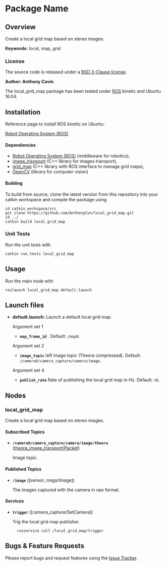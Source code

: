 # Package Name

## Overview

Create a local grid map based on stereo images.

**Keywords:** local, map, grid

### License

The source code is released under a [BSD 3-Clause license](https://github.com/AnthonyCvn/...).

**Author: Anthony Cavin**

The local_grid_map package has been tested under [ROS] kinetic and Ubuntu 16.04.

## Installation

Reference page to install ROS kinetic on Ubuntu:

[Robot Operating System (ROS)](http://wiki.ros.org/kinetic/Installation/Ubuntu)

#### Dependencies

- [Robot Operating System (ROS)](http://wiki.ros.org) (middleware for robotics),
- [image_transport](http://wiki.ros.org/image_transport) (C++ library for images transport),
- [grid_map](https://github.com/ethz-asl/grid_map) (C++ library with ROS interface to manage grid maps),
- [OpenCV](https://opencv.org/) (library for computer vision)

#### Building

To build from source, clone the latest version from this repository into your catkin workspace and compile the package using

	cd catkin_workspace/src
	git clone https://github.com/AnthonyCvn/local_grid_map.git
	cd ../
	catkin build local_grid_map

### Unit Tests

Run the unit tests with

	catkin run_tests local_grid_map

## Usage

Run the main node with

	roslaunch local_grid_map default.launch

## Launch files

* **default.launch:** Launch a default local grid map.
    
    Argument set 1

    - **`map_frame_id`** . Default: `/map0`.

    Argument set 2
	
     - **`image_topic`** left image topic (Theora compressed). Default: `/camera0/camera_capture/camera/image`.

    Argument set 4
	
     - **`publish_rate`** Rate of publishing the local grid map in Hz. Default: `10`.

## Nodes

### local_grid_map

Create a local grid map based on stereo images.

#### Subscribed Topics

* **`/camera0/camera_capture/camera/image/theora`** ([theora_image_transport/Packet])

	Image topic.

#### Published Topics

* **`/image`** ([sensor_msgs/Image])

	The images captured with the camera in raw format.

#### Services

* **`trigger`** ([camera_capture/SetCamera])

	Trig the local grid map publisher.

		rosservice call /local_grid_map/trigger


## Bugs & Feature Requests

Please report bugs and request features using the [Issue Tracker](https://github.com/AnthonyCvn/local_grid_map/issues).


[ROS]: http://www.ros.org
[rviz]: http://wiki.ros.org/rviz
[theora_image_transport/Packet]: http://docs.ros.org/api/theora_image_transport/html/msg/Packet.html
